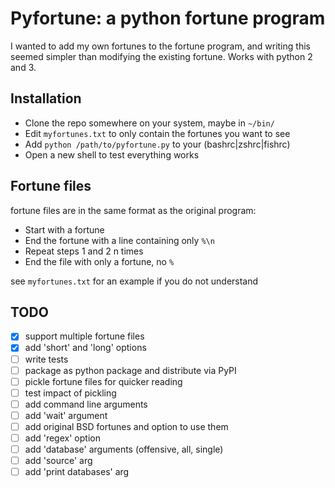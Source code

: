 # Pyfortune: a python fortune program
I wanted to add my own fortunes to the fortune program, and writing this seemed simpler than modifying the existing fortune.
Works with python 2 and 3.

## Installation
* Clone the repo somewhere on your system, maybe in `~/bin/`
* Edit `myfortunes.txt` to only contain the fortunes you want to see
* Add `python /path/to/pyfortune.py` to your (bashrc|zshrc|fishrc)
* Open a new shell to test everything works

## Fortune files
fortune files are in the same format as the original program:

* Start with a fortune
* End the fortune with a line containing only `%\n`
* Repeat steps 1 and 2 n times
* End the file with only a fortune, no `%`


see `myfortunes.txt` for an example if you do not understand

## TODO
- [x] support multiple fortune files
- [x] add 'short' and 'long' options
- [ ] write tests
- [ ] package as python package and distribute via PyPI
- [ ] pickle fortune files for quicker reading
- [ ] test impact of pickling
- [ ] add command line arguments
- [ ] add 'wait' argument
- [ ] add original BSD fortunes and option to use them
- [ ] add 'regex' option
- [ ] add 'database' arguments (offensive, all, single)
- [ ] add 'source' arg
- [ ] add 'print databases' arg
